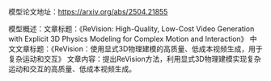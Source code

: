 模型论文地址：https://arxiv.org/abs/2504.21855

模型概述：文章标题：《ReVision: High-Quality, Low-Cost Video Generation with Explicit 3D Physics Modeling for Complex Motion and Interaction》
中文文章标题：《ReVision：使用显式3D物理建模的高质量、低成本视频生成，用于复杂运动和交互》
文章内容：提出ReVision方法，利用显式3D物理建模实现复杂运动和交互的高质量、低成本视频生成。
